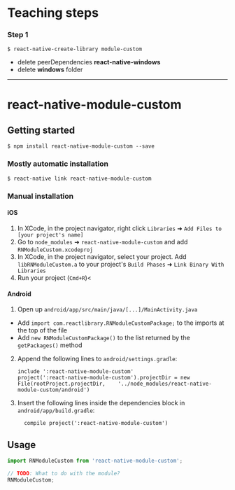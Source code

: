 
# Teaching steps

### Step 1

```
$ react-native-create-library module-custom
```
- delete peerDependencies **react-native-windows**
- delete **windows** folder

------------------------------------------
# react-native-module-custom

## Getting started

`$ npm install react-native-module-custom --save`

### Mostly automatic installation

`$ react-native link react-native-module-custom`

### Manual installation


#### iOS

1. In XCode, in the project navigator, right click `Libraries` ➜ `Add Files to [your project's name]`
2. Go to `node_modules` ➜ `react-native-module-custom` and add `RNModuleCustom.xcodeproj`
3. In XCode, in the project navigator, select your project. Add `libRNModuleCustom.a` to your project's `Build Phases` ➜ `Link Binary With Libraries`
4. Run your project (`Cmd+R`)<

#### Android

1. Open up `android/app/src/main/java/[...]/MainActivity.java`
  - Add `import com.reactlibrary.RNModuleCustomPackage;` to the imports at the top of the file
  - Add `new RNModuleCustomPackage()` to the list returned by the `getPackages()` method
2. Append the following lines to `android/settings.gradle`:
  	```
  	include ':react-native-module-custom'
  	project(':react-native-module-custom').projectDir = new File(rootProject.projectDir, 	'../node_modules/react-native-module-custom/android')
  	```
3. Insert the following lines inside the dependencies block in `android/app/build.gradle`:
  	```
      compile project(':react-native-module-custom')
  	```

## Usage
```javascript
import RNModuleCustom from 'react-native-module-custom';

// TODO: What to do with the module?
RNModuleCustom;
```
